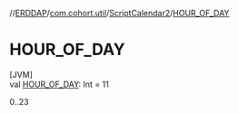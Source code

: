//[ERDDAP](../../../index.md)/[com.cohort.util](../index.md)/[ScriptCalendar2](index.md)/[HOUR_OF_DAY](-h-o-u-r_-o-f_-d-a-y.md)

# HOUR_OF_DAY

[JVM]\
val [HOUR_OF_DAY](-h-o-u-r_-o-f_-d-a-y.md): Int = 11

0..23